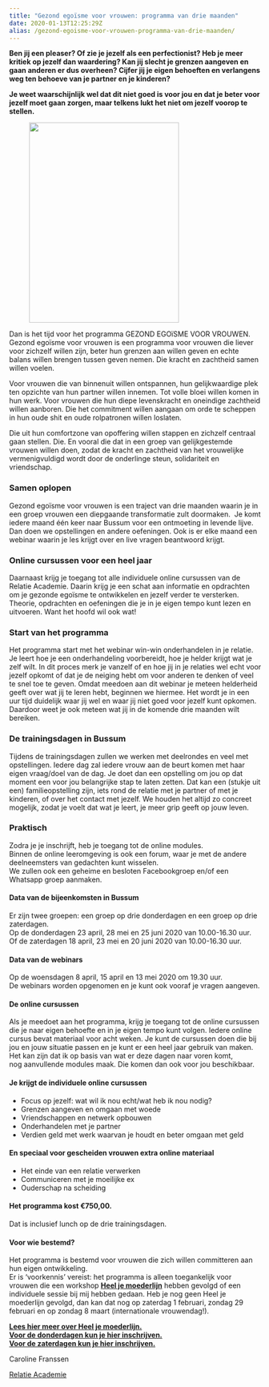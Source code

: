 ```yaml
---
title: "Gezond egoïsme voor vrouwen: programma van drie maanden"
date: 2020-01-13T12:25:29Z
alias: /gezond-egoisme-voor-vrouwen-programma-van-drie-maanden/
---
```

<!-- wp:paragraph -->
<p><strong>Ben jij een pleaser? Of zie je jezelf als een&nbsp;perfectionist? Heb je meer kritiek op jezelf dan waardering? Kan jij slecht je grenzen aangeven en gaan anderen&nbsp;er&nbsp;dus overheen? Cijfer jij je eigen behoeften en verlangens weg ten behoeve van je partner en je kinderen?</strong></p>
<!-- /wp:paragraph -->

<!-- wp:paragraph -->
<p><strong>Je weet waarschijnlijk wel dat dit niet goed is voor jou en dat je beter voor jezelf moet gaan zorgen, maar telkens lukt het niet om jezelf voorop te stellen.</strong></p>
<!-- /wp:paragraph -->

<!-- wp:image {"id":2594,"align":"right","width":299,"height":400} -->
<div class="wp-block-image"><figure class="alignright is-resized"><img src="https://res.cloudinary.com/piith/image/upload/2020/01/2020-01-11-12-39-57-598x800.jpg" alt="" class="wp-image-2594" width="299" height="400"/></figure></div>
<!-- /wp:image -->

<!-- wp:paragraph -->
<p>Dan is het tijd voor het programma GEZOND EGOïSME VOOR VROUWEN.<br />Gezond egoïsme voor vrouwen is een programma voor vrouwen die liever voor zichzelf willen zijn, beter hun grenzen aan willen geven en echte balans willen brengen tussen geven&nbsp;nemen. Die kracht en zachtheid samen willen voelen.</p>
<!-- /wp:paragraph -->

<!-- wp:paragraph -->
<p>Voor vrouwen die van binnenuit willen ontspannen, hun gelijkwaardige plek ten opzichte van hun partner willen innemen. Tot volle bloei willen komen in hun werk. Voor vrouwen die hun diepe levenskracht en oneindige zachtheid willen aanboren.&nbsp;Die het commitment willen aangaan om orde te scheppen in hun oude shit en oude rolpatronen willen loslaten.</p>
<!-- /wp:paragraph -->

<!-- wp:paragraph -->
<p>Die uit hun comfortzone van opoffering willen stappen en zichzelf centraal gaan stellen. Die. En vooral die dat in een groep van gelijkgestemde vrouwen willen doen, zodat de kracht en zachtheid van het vrouwelijke vermenigvuldigd wordt door de onderlinge steun, solidariteit en vriendschap.<br /></p>
<!-- /wp:paragraph -->

<!-- wp:more -->
<!--more-->
<!-- /wp:more -->

<!-- wp:heading {"level":3} -->
<h3>Samen oplopen</h3>
<!-- /wp:heading -->

<!-- wp:paragraph -->
<p>Gezond egoïsme voor vrouwen is een traject van drie maanden waarin je in een groep vrouwen een diepgaande transformatie zult doormaken.&nbsp; Je komt iedere maand één keer naar Bussum voor een ontmoeting in levende lijve. Dan doen we opstellingen en andere oefeningen. Ook is er elke maand een webinar waarin je les krijgt over en live vragen beantwoord krijgt.</p>
<!-- /wp:paragraph -->

<!-- wp:heading {"level":3} -->
<h3>Online cursussen voor een heel jaar</h3>
<!-- /wp:heading -->

<!-- wp:paragraph -->
<p>Daarnaast krijg je toegang tot alle individuele online cursussen van de Relatie Academie. Daarin krijg je een schat aan informatie en opdrachten om je gezonde egoïsme te ontwikkelen en jezelf verder te versterken. Theorie, opdrachten en oefeningen die je in je eigen tempo kunt lezen en uitvoeren. Want het hoofd wil ook wat!</p>
<!-- /wp:paragraph -->

<!-- wp:heading {"level":3} -->
<h3>Start van het programma</h3>
<!-- /wp:heading -->

<!-- wp:paragraph -->
<p>Het&nbsp;programma&nbsp;start met het webinar win-win onderhandelen in je relatie. Je leert hoe je een onderhandeling&nbsp;voorbereidt,&nbsp;hoe je helder krijgt wat je zelf wilt. In dit proces merk je vanzelf of en hoe jij in je relaties wel echt voor jezelf opkomt of dat je de neiging hebt om voor anderen te denken of veel te snel toe te geven. Omdat meedoen aan dit webinar je meteen helderheid geeft over wat jij te leren hebt, beginnen we hiermee. Het wordt je in een uur tijd duidelijk waar jij wel en waar jij niet goed voor jezelf kunt opkomen. Daardoor weet je ook meteen wat jij in de komende drie maanden wilt bereiken.&nbsp;</p>
<!-- /wp:paragraph -->

<!-- wp:heading {"level":3} -->
<h3>De trainingsdagen in Bussum</h3>
<!-- /wp:heading -->

<!-- wp:paragraph -->
<p>Tijdens de trainingsdagen zullen we werken met deelrondes en veel met opstellingen. Iedere dag zal iedere vrouw aan de beurt komen met haar eigen vraag/doel van de dag. Je doet dan een opstelling om jou op dat moment een voor jou belangrijke stap te laten zetten. Dat kan een (stukje uit een) familieopstelling zijn, iets rond de relatie met je partner of met je kinderen, of over het contact met jezelf. We houden het altijd zo concreet mogelijk, zodat je voelt dat wat je leert, je meer grip geeft op jouw leven.</p>
<!-- /wp:paragraph -->

<!-- wp:heading {"level":3} -->
<h3>Praktisch</h3>
<!-- /wp:heading -->

<!-- wp:paragraph -->
<p>Zodra je je inschrijft, heb je toegang tot de online modules.<br />Binnen de online leeromgeving is ook een forum, waar je met de andere deelneemsters van gedachten kunt wisselen.<br />We zullen ook een geheime en besloten Facebookgroep en/of een Whatsapp groep aanmaken.</p>
<!-- /wp:paragraph -->

<!-- wp:heading {"level":4} -->
<h4>Data van de bijeenkomsten in Bussum</h4>
<!-- /wp:heading -->

<!-- wp:paragraph -->
<p>Er zijn twee groepen: een groep op drie donderdagen en een groep op drie zaterdagen.<br />Op de donderdagen 23 april, 28 mei en 25 juni 2020 van 10.00-16.30 uur.<br />Of de zaterdagen 18 april, 23 mei en 20 juni 2020 van 10.00-16.30 uur.</p>
<!-- /wp:paragraph -->

<!-- wp:heading {"level":4} -->
<h4>Data van de webinars</h4>
<!-- /wp:heading -->

<!-- wp:paragraph -->
<p>Op de woensdagen 8 april, 15 april en 13 mei 2020 om 19.30 uur.&nbsp;<br />De webinars worden opgenomen en je kunt ook vooraf je vragen aangeven.</p>
<!-- /wp:paragraph -->

<!-- wp:heading {"level":4} -->
<h4>De online cursussen</h4>
<!-- /wp:heading -->

<!-- wp:paragraph -->
<p>Als je meedoet aan het programma, krijg je toegang tot de online cursussen die je naar eigen behoefte en in je eigen tempo kunt volgen. Iedere online cursus bevat materiaal voor acht weken. Je kunt de cursussen doen die bij jou en jouw situatie passen en je kunt er een heel jaar gebruik van maken. Het kan zijn dat ik op basis van wat er deze dagen naar voren komt, nog&nbsp;aanvullende modules maak. Die komen dan ook voor jou beschikbaar.</p>
<!-- /wp:paragraph -->

<!-- wp:heading {"level":4} -->
<h4>Je krijgt de individuele online cursussen</h4>
<!-- /wp:heading -->

<!-- wp:list -->
<ul><li>Focus op jezelf: wat wil ik nou echt/wat heb ik nou nodig?</li><li>Grenzen aangeven en omgaan met woede</li><li>Vriendschappen en netwerk opbouwen</li><li>Onderhandelen met je partner</li><li>Verdien geld met werk waarvan je houdt en beter omgaan met geld</li></ul>
<!-- /wp:list -->

<!-- wp:heading {"level":4} -->
<h4>En speciaal voor gescheiden vrouwen extra online materiaal</h4>
<!-- /wp:heading -->

<!-- wp:list -->
<ul><li>Het einde van een relatie verwerken</li><li>Communiceren met je moeilijke ex</li><li>Ouderschap na scheiding</li></ul>
<!-- /wp:list -->

<!-- wp:heading {"level":4} -->
<h4>Het programma kost €750,00.</h4>
<!-- /wp:heading -->

<!-- wp:paragraph -->
<p>Dat is inclusief lunch op de drie trainingsdagen.</p>
<!-- /wp:paragraph -->

<!-- wp:heading {"level":4} -->
<h4>Voor wie bestemd?</h4>
<!-- /wp:heading -->

<!-- wp:paragraph -->
<p>Het programma is bestemd voor vrouwen die zich willen committeren aan hun eigen ontwikkeling.<br />Er is ‘voorkennis’ vereist: het programma is alleen toegankelijk voor vrouwen die een workshop&nbsp;<strong><a rel="noreferrer noopener" href="https://www.relatieacademie.com/helen-moederlijn/" target="_blank">Heel je moederlijn</a></strong>&nbsp;hebben gevolgd of een individuele sessie bij mij hebben gedaan. Heb je nog geen Heel je moederlijn gevolgd, dan kan dat nog op zaterdag 1 februari, zondag 29 februari en op zondag 8 maart (internationale vrouwendag!).&nbsp;</p>
<!-- /wp:paragraph -->

<!-- wp:paragraph -->
<p><strong><a rel="noreferrer noopener" href="https://www.relatieacademie.com/helen-moederlijn/" target="_blank">Lees hier meer over Heel je moederlijn.</a></strong><br /><strong><a rel="noreferrer noopener" href="https://www.levenskunst.nl/Curussen/gezond-egoisme-voor-vrouwen-met-workshops-op-donderdagen/" target="_blank">Voor&nbsp;de donderdagen kun je hier inschrijven.</a></strong><br /><strong><a rel="noreferrer noopener" href="https://www.levenskunst.nl/Curussen/gezond-egoisme-voor-vrouwen/" target="_blank">Voor&nbsp;de zaterdagen kun je hier inschrijven.</a></strong></p>
<!-- /wp:paragraph -->

<!-- wp:paragraph -->
<p>Caroline Franssen</p>
<!-- /wp:paragraph -->

<!-- wp:paragraph -->
<p><a href="https://www.relatieacademie.com/">Relatie Academie</a></p>
<!-- /wp:paragraph -->